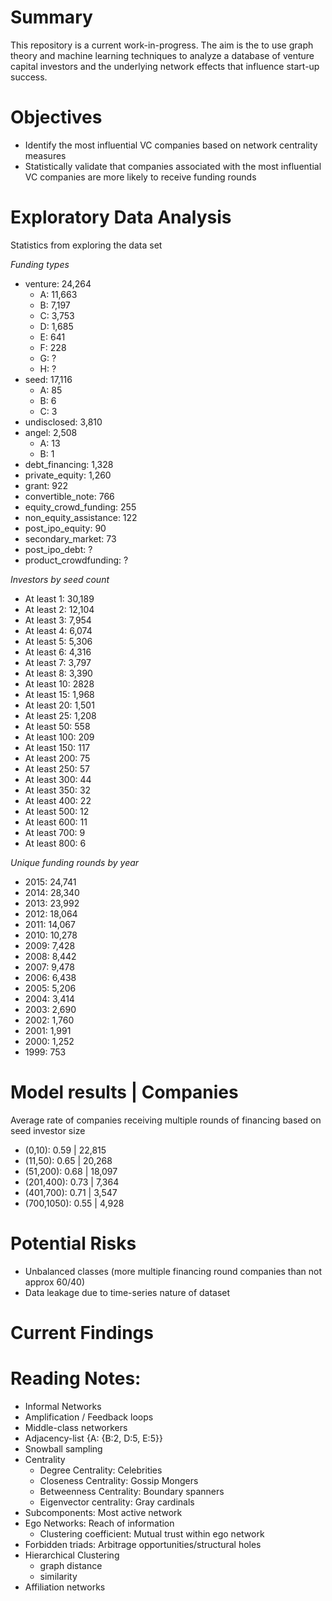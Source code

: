 # Summary
This repository is a current work-in-progress. The aim is the to use graph theory and machine learning techniques to analyze a database of venture capital investors and the underlying network effects that influence start-up success.

# Objectives

- Identify the most influential VC companies based on network centrality measures
- Statistically validate that companies associated with the most influential VC companies are more likely to receive funding rounds


# Exploratory Data Analysis
Statistics from exploring the data set

_Funding types_
- venture: 24,264
    - A: 11,663
    - B: 7,197
    - C: 3,753
    - D: 1,685
    - E: 641
    - F: 228
    - G: ?
    - H: ?
- seed: 17,116
    - A: 85
    - B: 6
    - C: 3
- undisclosed: 3,810
- angel: 2,508
    - A: 13
    - B: 1
- debt_financing: 1,328
- private_equity: 1,260
- grant: 922
- convertible_note: 766
- equity_crowd_funding: 255
- non_equity_assistance: 122
- post_ipo_equity: 90
- secondary_market: 73
- post_ipo_debt: ?
- product_crowdfunding: ?

_Investors by seed count_
- At least 1: 30,189
- At least 2: 12,104
- At least 3: 7,954
- At least 4: 6,074
- At least 5: 5,306
- At least 6: 4,316
- At least 7: 3,797
- At least 8: 3,390
- At least 10: 2828
- At least 15: 1,968
- At least 20: 1,501
- At least 25: 1,208
- At least 50: 558
- At least 100: 209
- At least 150: 117
- At least 200: 75
- At least 250: 57
- At least 300: 44
- At least 350: 32
- At least 400: 22
- At least 500: 12
- At least 600: 11
- At least 700: 9
- At least 800: 6

_Unique funding rounds by year_
- 2015: 24,741
- 2014: 28,340
- 2013: 23,992
- 2012: 18,064
- 2011: 14,067
- 2010: 10,278
- 2009: 7,428
- 2008: 8,442
- 2007: 9,478
- 2006: 6,438
- 2005: 5,206
- 2004: 3,414
- 2003: 2,690
- 2002: 1,760
- 2001: 1,991
- 2000: 1,252
- 1999: 753

# Model results | Companies
Average rate of companies receiving multiple rounds of financing based on seed investor size
- (0,10):     0.59 | 22,815
- (11,50):    0.65 | 20,268
- (51,200):   0.68 | 18,097
- (201,400):  0.73 | 7,364
- (401,700):  0.71 | 3,547
- (700,1050): 0.55 | 4,928

# Potential Risks
- Unbalanced classes (more multiple financing round companies than not approx 60/40)
- Data leakage due to time-series nature of dataset

# Current Findings


# Reading Notes:
- Informal Networks
- Amplification / Feedback loops
- Middle-class networkers
- Adjacency-list {A: {B:2, D:5, E:5}}
- Snowball sampling
- Centrality
    - Degree Centrality: Celebrities
    - Closeness Centrality: Gossip Mongers
    - Betweenness Centrality: Boundary spanners
    - Eigenvector centrality: Gray cardinals
- Subcomponents: Most active network
- Ego Networks: Reach of information
    - Clustering coefficient: Mutual trust within ego network
- Forbidden triads: Arbitrage opportunities/structural holes
- Hierarchical Clustering   
    - graph distance
    - similarity
- Affiliation networks
